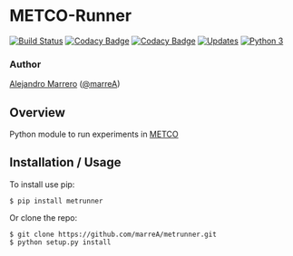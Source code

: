 METCO-Runner
===============================

[![Build Status](https://travis-ci.org/marreA/METCO-Runner.svg?branch=master)](https://travis-ci.org/marreA/METCO-Runner)
[![Codacy Badge](https://api.codacy.com/project/badge/Grade/c8329b68f8f9411ca090cbb5e3eca428)](https://www.codacy.com/app/marreA/METCO-Runner?utm_source=github.com&amp;utm_medium=referral&amp;utm_content=marreA/METCO-Runner&amp;utm_campaign=Badge_Grade)
[![Codacy Badge](https://api.codacy.com/project/badge/Coverage/c8329b68f8f9411ca090cbb5e3eca428)](https://www.codacy.com/app/marreA/METCO-Runner?utm_source=github.com&utm_medium=referral&utm_content=marreA/METCO-Runner&utm_campaign=Badge_Coverage)
[![Updates](https://pyup.io/repos/github/marreA/METCO-Runner/shield.svg)](https://pyup.io/repos/github/marreA/METCO-Runner/)
[![Python 3](https://pyup.io/repos/github/marreA/METCO-Runner/python-3-shield.svg)](https://pyup.io/repos/github/marreA/METCO-Runner/)



### Author

[Alejandro Marrero](https://linkedin.com/in/alemarrero) ([@marreA](https://github.com/marreA))

Overview
--------

Python module to run experiments in [METCO](https://github.com/PAL-ULL/software-metco)

Installation / Usage
--------------------

To install use pip:

    $ pip install metrunner


Or clone the repo:

    $ git clone https://github.com/marreA/metrunner.git
    $ python setup.py install
